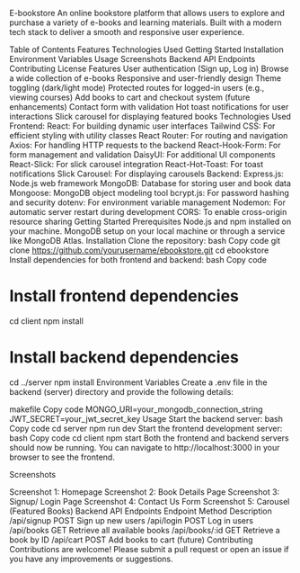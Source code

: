 E-bookstore
An online bookstore platform that allows users to explore and purchase a variety of e-books and learning materials. Built with a modern tech stack to deliver a smooth and responsive user experience.

Table of Contents
Features
Technologies Used
Getting Started
Installation
Environment Variables
Usage
Screenshots
Backend API Endpoints
Contributing
License
Features
User authentication (Sign up, Log in)
Browse a wide collection of e-books
Responsive and user-friendly design
Theme toggling (dark/light mode)
Protected routes for logged-in users (e.g., viewing courses)
Add books to cart and checkout system (future enhancements)
Contact form with validation
Hot toast notifications for user interactions
Slick carousel for displaying featured books
Technologies Used
Frontend:
React: For building dynamic user interfaces
Tailwind CSS: For efficient styling with utility classes
React Router: For routing and navigation
Axios: For handling HTTP requests to the backend
React-Hook-Form: For form management and validation
DaisyUI: For additional UI components
React-Slick: For slick carousel integration
React-Hot-Toast: For toast notifications
Slick Carousel: For displaying carousels
Backend:
Express.js: Node.js web framework
MongoDB: Database for storing user and book data
Mongoose: MongoDB object modeling tool
bcrypt.js: For password hashing and security
dotenv: For environment variable management
Nodemon: For automatic server restart during development
CORS: To enable cross-origin resource sharing
Getting Started
Prerequisites
Node.js and npm installed on your machine.
MongoDB setup on your local machine or through a service like MongoDB Atlas.
Installation
Clone the repository:
bash
Copy code
git clone https://github.com/yourusername/ebookstore.git
cd ebookstore
Install dependencies for both frontend and backend:
bash
Copy code
# Install frontend dependencies
cd client
npm install

# Install backend dependencies
cd ../server
npm install
Environment Variables
Create a .env file in the backend (server) directory and provide the following details:

makefile
Copy code
MONGO_URI=your_mongodb_connection_string
JWT_SECRET=your_jwt_secret_key
Usage
Start the backend server:
bash
Copy code
cd server
npm run dev
Start the frontend development server:
bash
Copy code
cd client
npm start
Both the frontend and backend servers should now be running. You can navigate to http://localhost:3000 in your browser to see the frontend.

Screenshots


Screenshot 1: Homepage
Screenshot 2: Book Details Page
Screenshot 3: Signup/ Login Page
Screenshot 4: Contact Us Form
Screenshot 5: Carousel (Featured Books)
Backend API Endpoints
Endpoint	Method	Description
/api/signup	POST	Sign up new users
/api/login	POST	Log in users
/api/books	GET	Retrieve all available books
/api/books/:id	GET	Retrieve a book by ID
/api/cart	POST	Add books to cart (future)
Contributing
Contributions are welcome! Please submit a pull request or open an issue if you have any improvements or suggestions.
